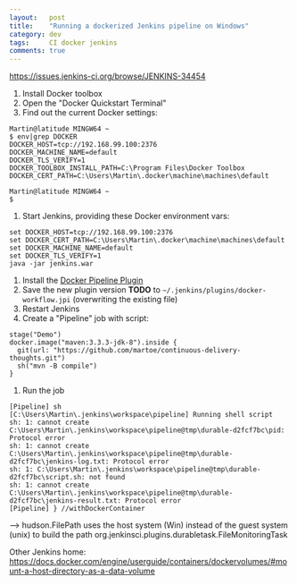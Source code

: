 ```yaml
---
layout:   post
title:    "Running a dockerized Jenkins pipeline on Windows"
category: dev
tags:     CI docker jenkins
comments: true
---
```


https://issues.jenkins-ci.org/browse/JENKINS-34454

1. Install Docker toolbox
1. Open the "Docker Quickstart Terminal"
1. Find out the current Docker settings:

```
Martin@latitude MINGW64 ~
$ env|grep DOCKER
DOCKER_HOST=tcp://192.168.99.100:2376
DOCKER_MACHINE_NAME=default
DOCKER_TLS_VERIFY=1
DOCKER_TOOLBOX_INSTALL_PATH=C:\Program Files\Docker Toolbox
DOCKER_CERT_PATH=C:\Users\Martin\.docker\machine\machines\default

Martin@latitude MINGW64 ~
$
```

1. Start Jenkins, providing these Docker environment vars:

```
set DOCKER_HOST=tcp://192.168.99.100:2376
set DOCKER_CERT_PATH=C:\Users\Martin\.docker\machine\machines\default
set DOCKER_MACHINE_NAME=default
set DOCKER_TLS_VERIFY=1
java -jar jenkins.war
```

1. Install the [Docker Pipeline Plugin](https://wiki.jenkins-ci.org/display/JENKINS/CloudBees+Docker+Pipeline+Plugin)
1. Save the new plugin version **TODO** to `~/.jenkins/plugins/docker-workflow.jpi` (overwriting the existing file)
1. Restart Jenkins
1. Create a "Pipeline" job with script:

```
stage("Demo")
docker.image("maven:3.3.3-jdk-8").inside {
  git(url: "https://github.com/martoe/continuous-delivery-thoughts.git")
  sh("mvn -B compile")
}
```

1. Run the job

```
[Pipeline] sh
[C:\Users\Martin\.jenkins\workspace\pipeline] Running shell script
sh: 1: cannot create C:\Users\Martin\.jenkins\workspace\pipeline@tmp\durable-d2fcf7bc\pid: Protocol error
sh: 1: cannot create C:\Users\Martin\.jenkins\workspace\pipeline@tmp\durable-d2fcf7bc\jenkins-log.txt: Protocol error
sh: 1: C:\Users\Martin\.jenkins\workspace\pipeline@tmp\durable-d2fcf7bc\script.sh: not found
sh: 1: cannot create C:\Users\Martin\.jenkins\workspace\pipeline@tmp\durable-d2fcf7bc\jenkins-result.txt: Protocol error
[Pipeline] } //withDockerContainer
```

--> hudson.FilePath uses the host system (Win) instead of the guest system (unix) to build the path
org.jenkinsci.plugins.durabletask.FileMonitoringTask


Other Jenkins home:
https://docs.docker.com/engine/userguide/containers/dockervolumes/#mount-a-host-directory-as-a-data-volume

